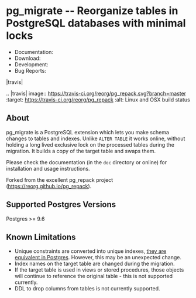 # pg_migrate -- Reorganize tables in PostgreSQL databases with minimal locks

- Documentation:
- Download:
- Development:
- Bug Reports:

|travis|

.. |travis| image:: https://travis-ci.org/reorg/pg_repack.svg?branch=master
    :target: https://travis-ci.org/reorg/pg_repack
    :alt: Linux and OSX build status

## About

pg_migrate is a PostgreSQL extension which lets you make schema changes to
tables and indexes. Unlike `ALTER TABLE` it works online, without
holding a long lived exclusive lock on the processed tables during the migration. It builds a copy of the target table and swaps them.

Please check the documentation (in the ``doc`` directory or online) for
installation and usage instructions.

Forked from the excellent pg_repack project (https://reorg.github.io/pg_repack).

## Supported Postgres Versions

Postgres >= 9.6

## Known Limitations

* Unique constraints are converted into unique indexes, [they are equivalent in Postgres](https://stackoverflow.com/questions/23542794/postgres-unique-constraint-vs-index). However, this may be an unexpected change.
* Index names on the target table are changed during the migration.
* If the target table is used in views or stored procedures, those objects will continue to reference the original table - this is not supported currently.
* DDL to drop columns from tables is not currently supported.

